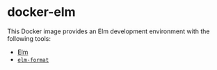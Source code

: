 # docker-elm

This Docker image provides an Elm development environment with the following tools:

- [Elm](https://elm-lang.org)
- [`elm-format`](https://github.com/avh4/elm-format)
